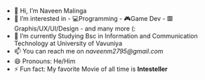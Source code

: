 - 👋 Hi, I’m Naveen Malinga
- 👀 I’m interested in
          - 💻Programming
          - 🎮Game Dev
          - 🟥Graphis/UX/UI/Design
          - and many more (:
- 🌱 I’m currently Studying Bsc in Information and Communication Technology at University of Vavuniya
- 📫 You can reach me on _naveenm2795@gmail.com_
- 😄 Pronouns: He/Him
- ⚡ Fun fact: My favorite Movie of all time is **Intesteller**

<!---
Naveen-nm27/Naveen-nm27 is a ✨ special ✨ repository because its `README.md` (this file) appears on your GitHub profile.
You can click the Preview link to take a look at your changes.
--->
